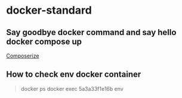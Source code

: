 # docker-standard
##  Say goodbye docker command and say hello docker compose up 
[Composerize](https://composerize.com/)

##  How to check env docker container 
> docker ps
> docker exec 5a3a33f1e16b env

